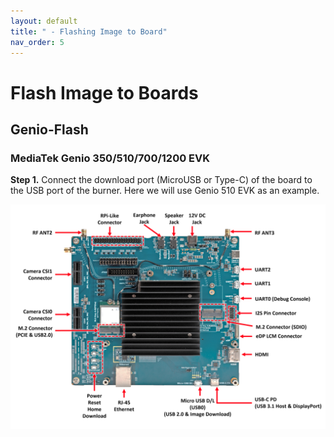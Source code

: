 ```yaml
---
layout: default
title: " - Flashing Image to Board"
nav_order: 5
---
```


# Flash Image to Boards

## Genio-Flash

### **MediaTek Genio 350/510/700/1200 EVK**

**Step 1.** Connect the download port (MicroUSB or Type-C) of the board to the USB port of the burner. Here we will use Genio 510 EVK as an example.

<div align="center"><img src="../../assets/images/genio-flash/1.png" width="720"/></div>